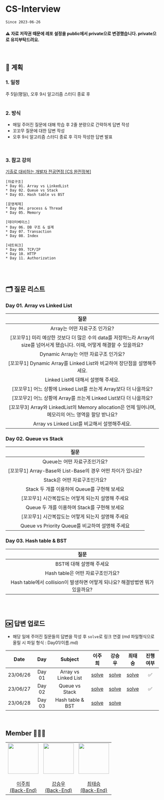 # CS-Interview
`Since 2023-06-26`   
#### ⚠️ 자료 저작권 때문에 레포 설정을 public에서 private으로 변경했습니다. private으로 유지부탁드려요.
</br>

## 📍 계획
### 1. 일정
주 5일(평일), 오후 9시 알고리즘 스터디 종료 후    
</br>

### 2. 방식
* 매일 주어진 질문에 대해 학습 후 2줄 분량으로 간략하게 답변 작성
* 꼬꼬무 질문에 대한 답변 작성
* 오후 9시 알고리즘 스터디 종료 후 각자 작성한 답변 발표
</br>

### 3. 참고 강의 
[기출로 대비하는 개발자 전공면접 [CS 완전정복]](https://www.inflearn.com/course/lecture?courseSlug=%EA%B0%9C%EB%B0%9C%EC%9E%90-%EC%A0%84%EA%B3%B5%EB%A9%B4%EC%A0%91-cs-%EC%99%84%EC%A0%84%EC%A0%95%EB%B3%B5&unitId=103319&tab=curriculum)    
```
[자료구조]
* Day 01. Array vs LinkedList
* Day 02. Queue vs Stack
* Day 03. Hash table vs BST

[운영체제]
* Day 04. process & Thread
* Day 05. Memory

[데이터베이스]
* Day 06. DB 구조 & 설계
* Day 07. Transaction
* Day 08. Index

[네트워크]
* Day 09. TCP/IP
* Day 10. HTTP
* Day 11. Authorization
```
</br>
</br>

## 🗂️ 질문 리스트
### Day 01. Array vs Linked List
| **질문** |
|:------:|
| Array는 어떤 자료구조 인가요? | 
| [꼬꼬무1] 미리 예상한 것보다 더 많은 수의 data를 저장하느라 Array의 size를 넘어서게 됐습니다. 이때, 어떻게 해결할 수 있을까요? | 
| Dynamic Array는 어떤 자료구조 인가요? | 
| [꼬꼬무1] Dynamic Array를 Linked List와 비교하여 장단점을 설명해주세요. | 
| Linked List에 대해서 설명해 주세요. |   
| [꼬꼬무1] 어느 상황에 Linked List를 쓰는게 Array보다 더 나을까요? |   
| [꼬꼬무2] 어느 상황에 Array를 쓰는게 Linked List보다 더 나을까요? |   
| [꼬꼬무3] Array와 LinkedList의 Memory allocation은 언제 일어나며, 메모리의 어느 영역을 할당 받나요? |   
| Array vs Linked List를 비교해서 설명해주세요. |  

### Day 02. Queue vs Stack
| **질문** |
|:------:|
| Queue는 어떤 자료구조인가요? |
| [꼬꼬무1] Array-Base와 List-Base의 경우 어떤 차이가 있나요? |
| Stack은 어떤 자료구조인가요? |
| Stack 두 개를 이용하여 Queue를 구현해 보세요 |
| [꼬꼬무1] 시간복잡도는 어떻게 되는지 설명해 주세요 |
| Queue 두 개를 이용하여 Stack를 구현해 보세요 |
| [꼬꼬무1] 시간복잡도는 어떻게 되는지 설명해 주세요 |
| Queue vs Priority Queue를 비교하여 설명해 주세요 |

### Day 03. Hash table & BST
| **질문** |
|:------:|
| BST에 대해 설명해 주세요 |
| Hash table은 어떤 자료구조인가요? |
| Hash table에서 collision이 발생하면 어떻게 되나요? 해결방법엔 뭐가 있을까요? |
</br>
</br>

## 🆗 답변 업로드
- 해당 일에 주어진 질문들의 답변을 작성 후 `solve`로 링크 연결 (md 파일형식으로 올릴 시 파일 형식 : Day01/이름.md)

| Date | Day | Subject  | **이주희** |**강승우** | **최태승** | 진행 여부 |
|:------:|:------:|:-----:|:------:|:------:|:------:|:------:|
| 23/06/26 | Day 01 | Array vs Linked List | <a href="/Day01/이주희.md">solve</a> | <a href ="https://seungmu.tistory.com/483">solve</a> | <a href ="/Day01/최태승.md">solve</a> |  ✅ |
| 23/06/27 | Day 02 | Queue vs Stack | <a href="https://standing-begonia-7c8.notion.site/Day-02-Queue-vs-Stack-7c5f00c9a04d47a28dc16e968bd0c019?pvs=4">solve</a> | <a href ="https://seungmu.tistory.com/484">solve</a> | <a href ="/Day02/최태승.md">solve</a> | ✅  |
| 23/06/28 | Day 03 | Hash table & BST | <a href="https://standing-begonia-7c8.notion.site/Day-03-Hash-table-BST-3b94f5f4bde040698d8408169910e88b?pvs=4">solve</a> | <a href ="https://seungmu.tistory.com/486">solve</a> |  |  |
</br>

## Member 👨🏻‍💻
<table>
  <tr>
    <td height="20px" align="center"><a href="https://github.com/joohee56">
      <img src="https://avatars.githubusercontent.com/joohee56" width="100px"/> <br><br> 이주희 <br>(Back-End) </a> <br></td>
    <td height="20px" align="center"><a href="https://github.com/ksw13">
      <img src="https://avatars.githubusercontent.com/ksw13" width="100px"/> <br><br> 강승우 <br>(Back-End) </a> <br></td>
     <td height="20px" align="center"><a href="https://github.com/isshosng">
      <img src="https://avatars.githubusercontent.com/isshosng" width="100px"/> <br><br> 최태승 <br>(Back-End) </a> <br></td>
  </tr>
</table>
</br>
